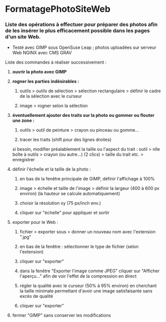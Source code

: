 # FormatagePhotoSiteWeb

### Liste des opérations à effectuer pour préparer des photos afin de les insérer le plus efficacement possible dans les pages d'un site Web.

* Testé avec GIMP sous OpenSuse Leap ; photos uploadées sur serveur Web NGINX avec CMS GRAV

Liste des commandes à réaliser successivement :

1. **ouvrir la photo avec GIMP**

1. **rogner les parties indésirables :**

    1. outils > outils de sélection > sélection rectangulaire > définir le cadre de la sélection avec le curseur
    
    1. image > rogner selon la sélection

1. **éventuellement ajouter des traits sur la photo ou gommer ou flouter une zone :**

    1. outils > outil de peinture > crayon ou pinceau ou gomme...
    
    1. tracer les traits (shift pour des lignes droites)
    
    si besoin, modifier préalablement la taille ou l'aspect du trait :
    outil > nlle boîte à outils > crayon (ou autre...) (2 clics) > taille du trait etc. > enregistrer

1. définir l'échelle et la taille de la photo :

    1. en bas de la fenêtre principale de GIMP, définir l'affichage à 100%
    
    1. image > échelle et taille de l'image > définir la largeur (400 à 600 px environ)
       (la hauteur se calcule automatiquement)
       
    1. choisir la résolution xy (75 px/inch env.)
    
    1. cliquer sur "échelle" pour appliquer et sortir

1. exporter pour le Web :

    1. fichier > exporter sous > donner un nouveau nom avec l'extension ".jpg"
    
    1. en bas de la fenêtre : sélectionner le type de fichier (selon l'extension)
    
    1. cliquer sur "exporter"
    
    1. dans la fenêtre "Exporter l'image comme JPEG" cliquer sur "Afficher l'aperçu..."
       afin de voir l'effet de la compression en direct
       
    1. régler la qualité avec le curseur (50% à 95% environ) en cherchant la taille minimale
       permettant d'avoir une image satisfaisante sans excès de qualité
       
    1. cliquer sur "exporter"

1. fermer "GIMP" sans conserver les modifications
